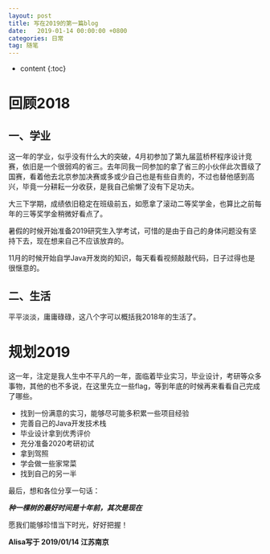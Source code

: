 ```yaml
---
layout: post
title: 写在2019的第一篇blog
date:   2019-01-14 00:00:00 +0800
categories: 日常
tag: 随笔
---
```


* content
{:toc}

# 回顾2018  

## 一、学业  

这一年的学业，似乎没有什么大的突破，4月初参加了第九届蓝桥杯程序设计竞赛，依旧是一个很弱鸡的省三。去年同我一同参加的拿了省三的小伙伴此次晋级了国赛，看着他去北京参加决赛或多或少自己也是有些自责的，不过也替他感到高兴，毕竟一分耕耘一分收获，是我自己偷懒了没有下足功夫。  

大三下学期，成绩依旧稳定在班级前五，如愿拿了滚动二等奖学金，也算比之前每年的三等奖学金稍微好看点了。  

暑假的时候开始准备2019研究生入学考试，可惜的是由于自己的身体问题没有坚持下去，现在想来自己不应该放弃的。  

11月的时候开始自学Java开发岗的知识，每天看看视频敲敲代码，日子过得也是很惬意的。  

## 二、生活  

平平淡淡，庸庸碌碌，这八个字可以概括我2018年的生活了。  

# 规划2019  

这一年，注定是我人生中不平凡的一年，面临着毕业实习，毕业设计，考研等众多事物，其他的也不多说，在这里先立一些flag，等到年底的时候再来看看自己完成了哪些。  

- 找到一份满意的实习，能够尽可能多积累一些项目经验
- 完善自己的Java开发技术栈
- 毕业设计拿到优秀评价
- 充分准备2020考研初试
- 拿到驾照
- 学会做一些家常菜
- 找到自己的另一半

最后，想和各位分享一句话：  

***种一棵树的最好时间是十年前，其次是现在***  

愿我们能够珍惜当下时光，好好把握！  

**Alisa写于   2019/01/14    江苏南京**



​		